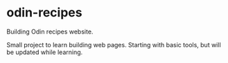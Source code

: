 # odin-recipes

Building Odin recipes website.

Small project to learn building web pages.
Starting with basic tools, but will be updated while learning.
